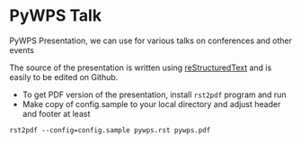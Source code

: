 # PyWPS Talk

PyWPS Presentation, we can use for various talks on conferences and other events

The source of the presentation is written using
[reStructuredText](http://docutils.sourceforge.net/rst.html) and is easily to be
edited on Github.

* To get PDF version of the presentation, install `rst2pdf` program and run
* Make copy of config.sample to your local directory and adjust header and
  footer at least

```
rst2pdf --config=config.sample pywps.rst pywps.pdf
```
